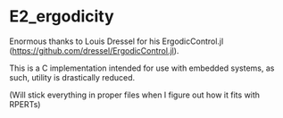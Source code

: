 # E2_ergodicity

Enormous thanks to Louis Dressel for his ErgodicControl.jl (https://github.com/dressel/ErgodicControl.jl).  

This is a C implementation intended for use with embedded systems, as such, utility is drastically reduced.

(Will stick everything in proper files when I figure out how it fits with RPERTs)

